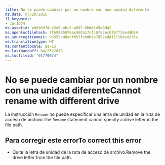 ```yaml
---
title: No se puede cambiar por un nombre con una unidad diferente
ms.date: 07/20/2015
f1_keywords:
- vbrID74
ms.assetid: eddb087d-b2e9-4bc7-a567-0bb6c45e0d42
ms.openlocfilehash: 7f69265070acd60a17cfc67a3ec8f6ff1aed4b89
ms.sourcegitcommit: 9b552addadfb57fab0b9e7852ed4f1f1b8a42f8e
ms.translationtype: HT
ms.contentlocale: es-ES
ms.lasthandoff: 04/23/2019
ms.locfileid: "61770024"
---
```

# <a name="cannot-rename-with-different-drive"></a><span data-ttu-id="74cc9-102">No se puede cambiar por un nombre con una unidad diferente</span><span class="sxs-lookup"><span data-stu-id="74cc9-102">Cannot rename with different drive</span></span>
<span data-ttu-id="74cc9-103">La instrucción `Rename` no puede especificar una letra de unidad en la ruta de acceso de archivo.</span><span class="sxs-lookup"><span data-stu-id="74cc9-103">The `Rename` statement cannot specify a drive letter in the file path.</span></span>  
  
## <a name="to-correct-this-error"></a><span data-ttu-id="74cc9-104">Para corregir este error</span><span class="sxs-lookup"><span data-stu-id="74cc9-104">To correct this error</span></span>  
  
- <span data-ttu-id="74cc9-105">Quite la letra de unidad de la ruta de acceso de archivo.</span><span class="sxs-lookup"><span data-stu-id="74cc9-105">Remove the drive letter from the file path.</span></span>